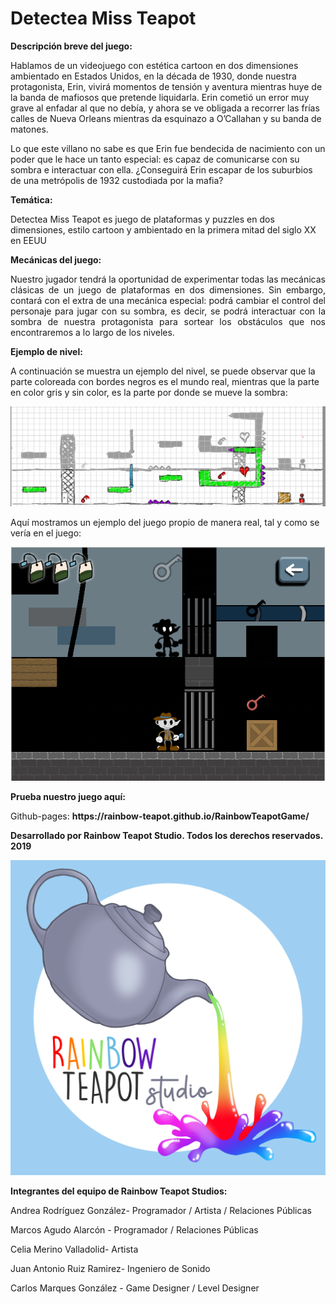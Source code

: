 # Detectea Miss Teapot

**Descripción breve del juego:**
 
<p>Hablamos de un videojuego con estética cartoon en dos dimensiones ambientado en Estados Unidos, en la década de 1930, donde nuestra protagonista, Erin, vivirá momentos de tensión y aventura mientras huye de la banda de mafiosos que pretende liquidarla. Erin cometió un error muy grave al enfadar al que no debía, y ahora se ve obligada a recorrer las frías calles de Nueva Orleans mientras da esquinazo a O’Callahan y su banda de matones.</p> 
<p>Lo que este villano no sabe es que Erin fue bendecida de nacimiento con un poder que le hace un tanto especial: es capaz de comunicarse con su sombra e interactuar con ella. ¿Conseguirá Erin escapar de los suburbios de una metrópolis de 1932 custodiada por la mafia?</p>

**Temática:**

<p>Detectea Miss Teapot es juego de plataformas y puzzles en dos dimensiones, estilo cartoon y ambientado en la primera mitad del siglo XX en EEUU</p>

**Mecánicas del juego:**

<p align="justify">Nuestro jugador tendrá la oportunidad de experimentar todas las mecánicas clásicas de un juego de plataformas en dos dimensiones. Sin embargo, contará con el extra de una mecánica especial: podrá cambiar el control del personaje para jugar con su sombra, es decir, se podrá interactuar con la sombra de nuestra protagonista para sortear los obstáculos que nos encontraremos a lo largo de los niveles.</p>

**Ejemplo de nivel:**

<p>A continuación se muestra un ejemplo del nivel, se puede observar que la parte coloreada con bordes negros es el mundo real, mientras que la parte en color gris y sin color, es la parte por donde se mueve la sombra:</p>

![Boceto](Imagenes_readme/Nivel1_01.png)

<p>Aquí mostramos un ejemplo del juego propio de manera real, tal y como se vería en el juego: </p>

![Nivel](Imagenes_readme/Escenario_real.PNG)

**Prueba nuestro juego aquí:**

<p>Github-pages: <strong>https://rainbow-teapot.github.io/RainbowTeapotGame/</strong> </p>

**Desarrollado por Rainbow Teapot Studio. Todos los derechos reservados. 2019**

![Logotipo](Imagenes_readme/RTLogo.png)

**Integrantes del equipo de Rainbow Teapot Studios:**

<p>Andrea Rodríguez González- Programador / Artista / Relaciones Públicas</p>

<p>Marcos Agudo Alarcón - Programador / Relaciones Públicas </p>

<p>Celia  Merino Valladolid- Artista</p>

<p>Juan Antonio Ruiz Ramirez- Ingeniero de Sonido</p>

<p>Carlos Marques González - Game Designer / Level Designer</p>

